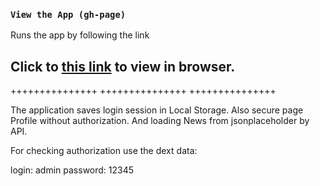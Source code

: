 ### `View the App (gh-page)`

Runs the app by following the link
## Click to [this link](https://hustle2live.github.io/newspaper-app/) to view in browser.

+++++++++++++++
+++++++++++++++
+++++++++++++++


The application saves login session in Local Storage.
Also secure page Profile without authorization.
And loading News from jsonplaceholder by API.

For checking authorization use the dext data:

login: admin
password: 12345


